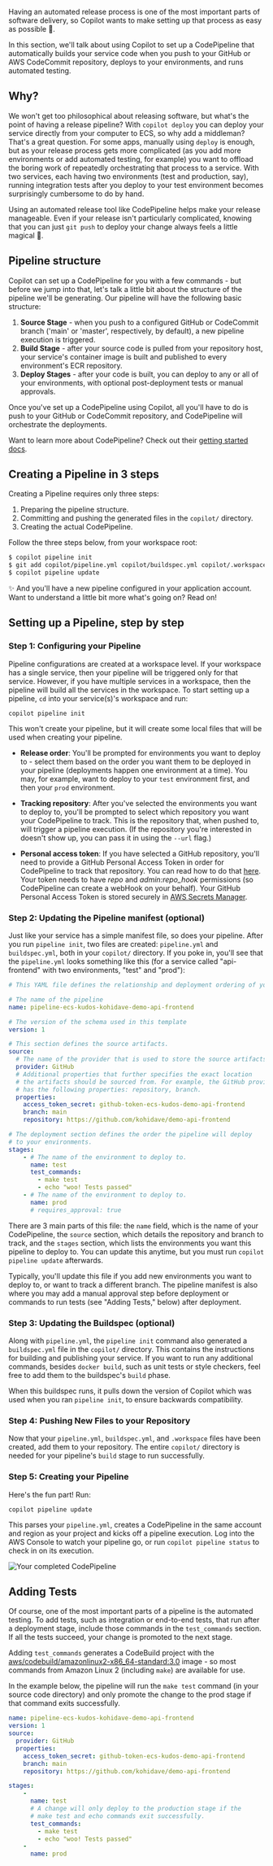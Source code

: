 Having an automated release process is one of the most important parts of software delivery, so Copilot wants to make setting up that process as easy as possible 🚀.

In this section, we'll talk about using Copilot to set up a CodePipeline that automatically builds your service code when you push to your GitHub or AWS CodeCommit repository, deploys to your environments, and runs automated testing.

## Why?

We won't get too philosophical about releasing software, but what's the point of having a release pipeline? With `copilot deploy` you can deploy your service directly from your computer to ECS, so why add a middleman? That's a great question. For some apps, manually using `deploy` is enough, but as your release process gets more complicated (as you add more environments or add automated testing, for example) you want to offload the boring work of repeatedly orchestrating that process to a service. With two services, each having two environments (test and production, say), running integration tests after you deploy to your test environment becomes surprisingly cumbersome to do by hand.

Using an automated release tool like CodePipeline helps make your release manageable. Even if your release isn't particularly complicated, knowing that you can just `git push` to deploy your change always feels a little magical 🌈.

## Pipeline structure

Copilot can set up a CodePipeline for you with a few commands - but before we jump into that, let's talk a little bit about the structure of the pipeline we'll be generating. Our pipeline will have the following basic structure:

1. __Source Stage__ - when you push to a configured GitHub or CodeCommit branch ('main' or 'master', respectively, by default), a new pipeline execution is triggered.
2. __Build Stage__ - after your source code is pulled from your repository host, your service's container image is built and published to every environment's ECR repository.
3. __Deploy Stages__ - after your code is built, you can deploy to any or all of your environments, with optional post-deployment tests or manual approvals.

Once you've set up a CodePipeline using Copilot, all you'll have to do is push to your GitHub or CodeCommit repository, and CodePipeline will orchestrate the deployments.

Want to learn more about CodePipeline? Check out their [getting started docs](https://docs.aws.amazon.com/codepipeline/latest/userguide/welcome-introducing.html).

## Creating a Pipeline in 3 steps
Creating a Pipeline requires only three steps:

1. Preparing the pipeline structure.
2. Committing and pushing the generated files in the `copilot/` directory.
3. Creating the actual CodePipeline.

Follow the three steps below, from your workspace root:

```bash
$ copilot pipeline init
$ git add copilot/pipeline.yml copilot/buildspec.yml copilot/.workspace && git commit -m "Adding pipeline artifacts" && git push
$ copilot pipeline update
```

✨ And you'll have a new pipeline configured in your application account. Want to understand a little bit more what's going on? Read on!

## Setting up a Pipeline, step by step

### Step 1: Configuring your Pipeline

Pipeline configurations are created at a workspace level. If your workspace has a single service, then your pipeline will be triggered only for that service. However, if you have multiple services in a workspace, then the pipeline will build all the services in the workspace. To start setting up a pipeline, `cd` into your service(s)'s workspace and run:

 `copilot pipeline init`

This won't create your pipeline, but it will create some local files that will be used when creating your pipeline.

* __Release order__: You'll be prompted for environments you want to deploy to - select them based on the order you want them to be deployed in your pipeline (deployments happen one environment at a time). You may, for example, want to deploy to your `test` environment first, and then your `prod` environment.

* __Tracking repository__: After you've selected the environments you want to deploy to, you'll be prompted to select which repository you want your CodePipeline to track. This is the repository that, when pushed to, will trigger a pipeline execution. (If the repository you're interested in doesn't show up, you can pass it in using the `--url` flag.)

* __Personal access token__: If you have selected a GitHub repository, you'll need to provide a GitHub Personal Access Token in order for CodePipeline to track that repository. You can read how to do that [here](https://help.github.com/en/github/authenticating-to-github/creating-a-personal-access-token-for-the-command-line). Your token needs to have _repo_ and _admin:repo_hook_ permissions (so CodePipeline can create a webHook on your behalf). Your GitHub Personal Access Token is stored securely in [AWS Secrets Manager](https://aws.amazon.com/secrets-manager/).

### Step 2: Updating the Pipeline manifest (optional)

Just like your service has a simple manifest file, so does your pipeline. After you run `pipeline init`, two files are created: `pipeline.yml` and `buildspec.yml`, both in your `copilot/` directory. If you poke in, you'll see that the `pipeline.yml` looks something like this (for a service called "api-frontend" with two environments, "test" and "prod"):

```yaml
# This YAML file defines the relationship and deployment ordering of your environments.

# The name of the pipeline
name: pipeline-ecs-kudos-kohidave-demo-api-frontend

# The version of the schema used in this template
version: 1

# This section defines the source artifacts.
source:
  # The name of the provider that is used to store the source artifacts.
  provider: GitHub
  # Additional properties that further specifies the exact location
  # the artifacts should be sourced from. For example, the GitHub provider
  # has the following properties: repository, branch.
  properties:
    access_token_secret: github-token-ecs-kudos-demo-api-frontend
    branch: main
    repository: https://github.com/kohidave/demo-api-frontend

# The deployment section defines the order the pipeline will deploy
# to your environments.
stages:
    - # The name of the environment to deploy to.
      name: test
      test_commands:
        - make test
        - echo "woo! Tests passed"
    - # The name of the environment to deploy to.
      name: prod
      # requires_approval: true
```

There are 3 main parts of this file: the `name` field, which is the name of your CodePipeline, the `source` section, which details the repository and branch to track, and the `stages` section, which lists the environments you want this pipeline to deploy to. You can update this anytime, but you must run `copilot pipeline update` afterwards.

Typically, you'll update this file if you add new environments you want to deploy to, or want to track a different branch. The pipeline manifest is also where you may add a manual approval step before deployment or commands to run tests (see "Adding Tests," below) after deployment.

### Step 3: Updating the Buildspec (optional)

Along with `pipeline.yml`, the `pipeline init` command also generated a `buildspec.yml` file in the `copilot/` directory. This contains the instructions for building and publishing your service. If you want to run any additional commands, besides `docker build`, such as unit tests or style checkers, feel free to add them to the buildspec's `build` phase.

When this buildspec runs, it pulls down the version of Copilot which was used when you ran `pipeline init`, to ensure backwards compatibility.

### Step 4: Pushing New Files to your Repository

Now that your `pipeline.yml`, `buildspec.yml`, and `.workspace` files have been created, add them to your repository. The entire `copilot/` directory is needed for your pipeline's `build` stage to run successfully. 

### Step 5: Creating your Pipeline

Here's the fun part! Run:

`copilot pipeline update`

This parses your `pipeline.yml`, creates a CodePipeline in the same account and region as your project and kicks off a pipeline execution. Log into the AWS Console to watch your pipeline go, or run `copilot pipeline status` to check in on its execution.

![Your completed CodePipeline](https://user-images.githubusercontent.com/828419/71861318-c7083980-30aa-11ea-80bb-4bea25bf5d04.png)

## Adding Tests

Of course, one of the most important parts of a pipeline is the automated testing. To add tests, such as integration or end-to-end tests, that run after a deployment stage, include those commands in the `test_commands` section. If all the tests succeed, your change is promoted to the next stage. 

Adding `test_commands` generates a CodeBuild project with the [aws/codebuild/amazonlinux2-x86_64-standard:3.0](https://docs.aws.amazon.com/codebuild/latest/userguide/build-env-ref-available.html) image - so most commands from Amazon Linux 2 (including `make`) are available for use. 

In the example below, the pipeline will run the `make test` command (in your source code directory) and only promote the change to the prod stage if that command exits successfully. 

```yaml
name: pipeline-ecs-kudos-kohidave-demo-api-frontend
version: 1
source:
  provider: GitHub
  properties:
    access_token_secret: github-token-ecs-kudos-demo-api-frontend
    branch: main
    repository: https://github.com/kohidave/demo-api-frontend

stages:
    -
      name: test
      # A change will only deploy to the production stage if the
      # make test and echo commands exit successfully. 
      test_commands:
        - make test
        - echo "woo! Tests passed"
    -
      name: prod
```

